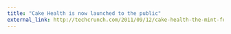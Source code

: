 ```yaml
---
title: "Cake Health is now launched to the public"
external_link: http://techcrunch.com/2011/09/12/cake-health-the-mint-for-health-insurance-launches-to-the-public/
---
```



